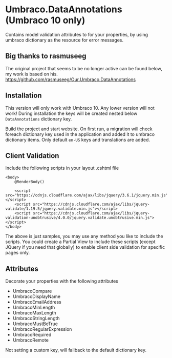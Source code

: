 # Umbraco.DataAnnotations (Umbraco 10 only)

Contains model validation attributes to for your properties, by using umbraco dictionary as the resource for error messages.

## Big thanks to rasmuseeg
The original project that seems to be no longer active can be found below, my work is based on his.
https://github.com/rasmuseeg/Our.Umbraco.DataAnnotations

## Installation
This version will only work with Umbraco 10. Any lower version will not work!
During installation the keys will be created nested below `DataAnnotations` dictionary key.

Build the project and start website.
On first run, a migration will check foreach dictionary key used in the application and added it to umbraco dictionary items.
Only default `en-US` keys and translations are added.

## Client Validation
Include the following scripts in your layout .cshtml file

```
<body>
    @RenderBody()

    <script src="https://cdnjs.cloudflare.com/ajax/libs/jquery/3.6.1/jquery.min.js"></script>
    <script src="https://cdnjs.cloudflare.com/ajax/libs/jquery-validate/1.19.5/jquery.validate.min.js"></script>
    <script src="https://cdnjs.cloudflare.com/ajax/libs/jquery-validation-unobtrusive/4.0.0/jquery.validate.unobtrusive.min.js"></script>
</body>
```

The above is just samples, you may use any method you like to include the scripts. You could create a Partial View to include these scripts (except JQuery if you need that globally) to enable client side validation for specific pages only.

### 

## Attributes
Decorate your properties with the following attributes

 * UmbracoCompare
 * UmbracoDisplayName
 * UmbracoEmailAddress
 * UmbracoMinLength
 * UmbracoMaxLength
 * UmbracoStringLength
 * UmbracoMustBeTrue
 * UmbracoRegularExpression
 * UmbracoRequired
 * UmbracoRemote

Not setting a custom key, will fallback to the default dictionary key.
